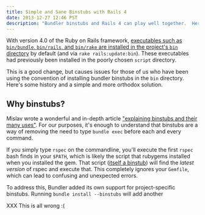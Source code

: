 ```yaml
---
title: Simple and Sane Binstubs with Rails 4
date: 2013-12-27 12:46 PST
description: "Bundler binstubs and Rails 4 can play well together.  Here's how."
---
```


With version 4.0 of the Ruby on Rails framework, [executables such as `bin/bundle`, `bin/rails`, and `bin/rake` are installed in the project's `bin` directory](http://edgeguides.rubyonrails.org/4_0_release_notes.html#railties-notable-changes) by default (and via `rake rails:update:bin`).  These executables had previously been installed in the poorly chosen `script` directory.  

This is a good change, but causes issues for those of us who have been using the convention of installing bundler binstubs in the `bin` directory.  Here's some history and a simple and more orthodox solution.

## Why binstubs?

Mislav wrote a wonderful and in-depth article ["explaining binstubs and their many uses"](https://github.com/sstephenson/rbenv/wiki/Understanding-binstubs).  For our purposes, it's enough to understand that binstubs are a way of removing the need to type `bundle exec` before each and every command.

If you simply type `rspec` on the commandline, you'll execute the first `rspec` bash finds in your `$PATH`, which is likely the script that rubygems installed when you installed the gem.  That script ([itself a binstub](https://github.com/sstephenson/rbenv/wiki/Understanding-binstubs#rubygems)) will find the *latest version* of rspec and execute that.  This completely ignores your `Gemfile`, which can lead to confusing and unexpected errors.

To address this, Bundler added its own support for project-specific binstubs.  Running `bundle install --binstubs` will add another 

XXX This is all wrong :(
